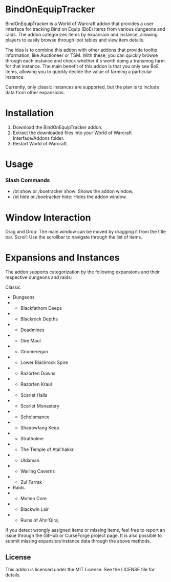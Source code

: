 # BindOnEquipTracker

BindOnEquipTracker is a World of Warcraft addon that provides a user interface for tracking Bind on Equip (BoE) items from various dungeons and raids. The addon categorizes items by expansion and instance, allowing players to easily browse through loot tables and view item details.

The idea is to combine this addon with other addons that provide tooltip information, like Auctioneer or TSM. With these, you can quickly browse through each instance and check whether it's worth doing a transmog farm for that instance. The main benefit of this addon is that you only see BoE items, allowing you to quickly decide the value of farming a particular instance.

Currently, only classic instances are supported, but the plan is to include data from other expansions.

# Installation
1. Download the BindOnEquipTracker addon.
2. Extract the downloaded files into your World of Warcraft Interface/Addons folder.
3. Restart World of Warcraft.

# Usage
### Slash Commands
- /bt show or /boetracker show: Shows the addon window.
- /bt hide or /boetracker hide: Hides the addon window.

# Window Interaction
Drag and Drop: The main window can be moved by dragging it from the title bar.
Scroll: Use the scrollbar to navigate through the list of items.

# Expansions and Instances
The addon supports categorization by the following expansions and their respective dungeons and raids:

Classic
- Dungeons
- - Blackfathom Deeps
- - Blackrock Depths
- - Deadmines
- - Dire Maul
- - Gnomeregan
- - Lower Blackrock Spire
- - Razorfen Downs
- - Razorfen Kraul
- - Scarlet Halls
- - Scarlet Monastery
- - Scholomance
- - Shadowfang Keep
- - Stratholme
- - The Temple of Atal'hakkr
- - Uldaman
- - Wailing Caverns
- - Zul'Farrak
- Raids
- - Molten Core
- - Blackwin Lair
- - Ruins of Ahn'Qiraj



If you detect wrongly assigned items or missing items, feel free to report an issue through the GitHub or CurseForge project page. It is also possible to submit missing expansion/instance data through the above methods.


## License
This addon is licensed under the MIT License. See the LICENSE file for details.